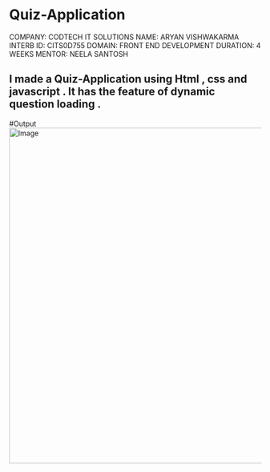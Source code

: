 # Quiz-Application
COMPANY: CODTECH IT SOLUTIONS 
NAME: ARYAN VISHWAKARMA
INTERB ID: CITS0D755
DOMAIN: FRONT END DEVELOPMENT
DURATION: 4 WEEKS
MENTOR: NEELA SANTOSH
## I made a Quiz-Application using Html , css and javascript . It has the feature of dynamic question loading .
#Output
<img width="1342" height="670" alt="Image" src="https://github.com/user-attachments/assets/62d94ca4-6eb9-484a-9ec5-469ff6d563a3" />
